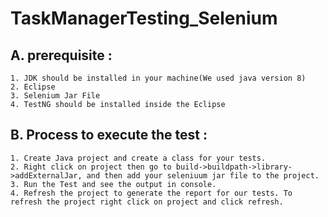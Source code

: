 # TaskManagerTesting_Selenium
## A. prerequisite :
    1. JDK should be installed in your machine(We used java version 8)
    2. Eclipse
    3. Selenium Jar File
    4. TestNG should be installed inside the Eclipse

## B. Process to execute the test :
    1. Create Java project and create a class for your tests.
    2. Right click on project then go to build->buildpath->library->addExternalJar, and then add your seleniuum jar file to the project.
    3. Run the Test and see the output in console.
    4. Refresh the project to generate the report for our tests. To refresh the project right click on project and click refresh.
